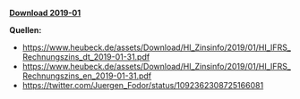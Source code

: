 [**Download 2019-01**](https://downgit.github.io/#/home?url=https://github.com/GeorgGoldbach/Zinsarchiv/tree/master/2019-01)

**Quellen:**
* https://www.heubeck.de/assets/Download/HI_Zinsinfo/2019/01/HI_IFRS_Rechnungszins_dt_2019-01-31.pdf
* https://www.heubeck.de/assets/Download/HI_Zinsinfo/2019/01/HI_IFRS_Rechnungszins_en_2019-01-31.pdf
* https://twitter.com/Juergen_Fodor/status/1092362308725166081
